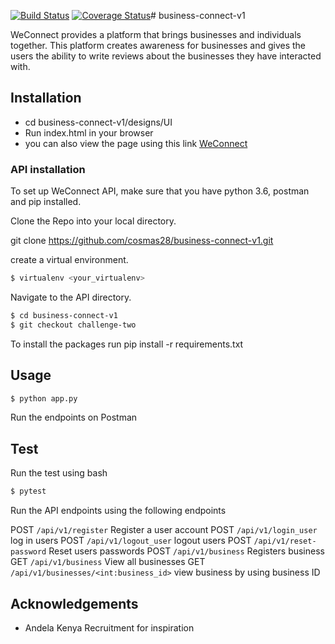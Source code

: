 [![Build Status](https://travis-ci.org/cosmas28/business-connect-v1.svg?branch=challenge-two)](https://travis-ci.org/cosmas28/business-connect-v1)
[![Coverage Status](https://coveralls.io/repos/github/cosmas28/business-connect-v1/badge.svg?branch=masterchallenge-two)](https://coveralls.io/github/cosmas28/business-connect-v1?challenge-two)# business-connect-v1

WeConnect provides a platform that brings businesses and individuals together.
This platform creates awareness for businesses and gives the users the ability
to write reviews about the businesses they have interacted with.

## Installation

* cd business-connect-v1/designs/UI
* Run index.html in your browser
* you can also view the page using this link [WeConnect](https://cosmas28.github.io/business-connect-v1/designs/UI/)

### API installation
To set up WeConnect API, make sure that you have python 3.6, postman and pip installed.

Clone the Repo into your local directory.

git clone https://github.com/cosmas28/business-connect-v1.git

create a virtual environment.

```bash
$ virtualenv <your_virtualenv>
```

Navigate to the API directory.

```bash
$ cd business-connect-v1
$ git checkout challenge-two
```

To install the packages run pip install -r requirements.txt

## Usage

```bash
$ python app.py
```

Run the endpoints on Postman

## Test

Run the test using bash
```bash
$ pytest
```

Run the API endpoints using the following endpoints

POST `/api/v1/register` Register a user account
POST `/api/v1/login_user` log in users
POST `/api/v1/logout_user` logout users
POST `/api/v1/reset-password` Reset users passwords
POST `/api/v1/business` Registers business
GET `/api/v1/business` View all businesses
GET `/api/v1/businesses/<int:business_id>` view business by using business ID

## Acknowledgements
* Andela Kenya Recruitment for inspiration